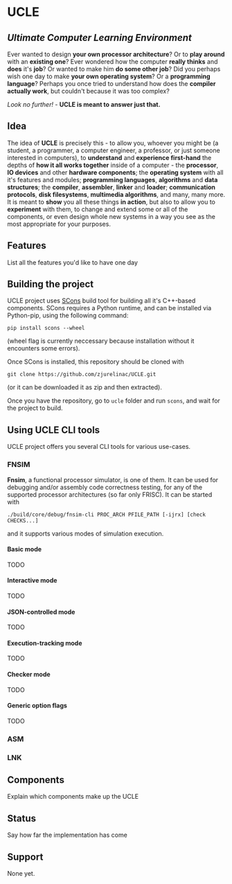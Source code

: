 # UCLE
## _Ultimate Computer Learning Environment_

Ever wanted to design **your own processor architecture**? Or to **play around** with an **existing one**? Ever wondered how the computer **really thinks** and **does** it's **job**? Or wanted to make him **do some other job**? Did you perhaps wish one day to make **your own operating system**? Or a **programming language**? Perhaps you once tried to understand how does the **compiler actually work**, but couldn't because it was too complex?

*Look no further!* - **UCLE is meant to answer just that.**

## Idea
The idea of **UCLE** is precisely this - to allow you, whoever you might be (a student, a programmer, a computer engineer, a professor, or just someone interested in computers), to **understand** and **experience first-hand** the depths of **how it all works together** inside of a computer - the **processor**, **IO devices** and other **hardware components**; the **operating system** with all it's features and modules; **programming languages**, **algorithms** and **data structures**; the **compiler**, **assembler**, **linker** and **loader**; **communication protocols**, **disk filesystems**, **multimedia algorithms**, and many, many more. It is meant to **show** you all these things **in action**, but also to allow you to **experiment** with them, to change and extend some or all of the components, or even design whole new systems in a way you see as the most appropriate for your purposes.


## Features
List all the features you'd like to have one day

## Building the project

UCLE project uses [SCons](http://scons.org/) build tool for building all it's C++-based components. SCons requires a Python runtime, and can be installed via Python-pip, using the following command:
```
pip install scons --wheel
```
(wheel flag is currently neccessary because installation without it encounters some errors).

Once SCons is installed, this repository should be cloned with
```
git clone https://github.com/zjurelinac/UCLE.git
```
(or it can be downloaded it as zip and then extracted).

Once you have the repository, go to `ucle` folder and run `scons`, and wait for the project to build.

## Using UCLE CLI tools

UCLE project offers you several CLI tools for various use-cases.

### FNSIM

**Fnsim**, a functional processor simulator, is one of them. It can be used for debugging and/or assembly code correctness testing, for any of the supported processor architectures (so far only FRISC). It can be started with
```
./build/core/debug/fnsim-cli PROC_ARCH PFILE_PATH [-ijrx] [check CHECKS...]
```
and it supports various modes of simulation execution.

#### Basic mode
TODO

#### Interactive mode
TODO

#### JSON-controlled mode
TODO

#### Execution-tracking mode
TODO

#### Checker mode
TODO

#### Generic option flags
TODO

### ASM

### LNK

## Components
Explain which components make up the UCLE

## Status
Say how far the implementation has come

## Support
None yet.
